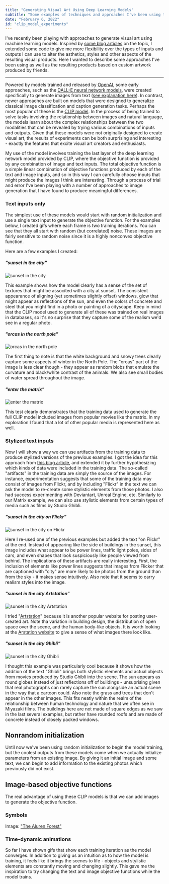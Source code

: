 ```yaml
---
title: "Generating Visual Art Using Deep Learning Models"
subtitle: "Some examples of techniques and approaches I've been using to generate visual art using deep learning models."
date: "February 6, 2022"
id: "clip_model_experiments"
---
```


I've recently been playing with approaches to generate visual art using machine learning models. Inspired by [some blog articles](https://ml.berkeley.edu/blog/posts/clip-art/) on the topic, I extended some code to give me more flexibility over the types of inputs and outputs I can use to alter the asthetics, styles and other aspects of the resulting visual products. Here I wanted to describe some approaches I've been using as well as the resulting products based on custom artwork produced by friends.

---

Powered by models trained and released by [OpenAI](https://openai.com/), some early approaches, such as the [DALL-E neural network models](https://openai.com/blog/dall-e/), were created specifically to generate images from text ([see explanation here](https://ml.berkeley.edu/blog/posts/vq-vae/)). In contrast, newer approaches are built on models that were designed to generalize classical image classification and caption generation tasks. Perhaps the most popular of these is the [CLIP model](https://openai.com/blog/clip/). In the process of being trained to solve tasks involving the relationship between images and natural language, the models learn about the complex relationships between the two modalities that can be revealed by trying various combinations of inputs and outputs. Given that these models were not originally designed to create visual art, the results of experiments can be both surprising and interesting - exactly the features that excite visual art creators and enthusiasts. 

My use of the model involves training the last layer of the deep learning network model provided by CLIP, where the objective function is provided by any combination of image and text inputs. The total objective function is a simple linear combination of objective functions produced by each of the text and image inputs, and so in this way I can carefully choose inputs that might produce the images I think are interesting. Through a process of trial and error I've been playing with a number of approaches to image generation that I have found to produce meaningful differences.


### Text inputs only

The simplest use of these models would start with random initialization and use a single text input to generate the objective function. For the examples below, I created gifs where each frame is two training iterations. You can see that they all start with random (but correlated) noise. These images are fairly sensitive to random noise since it is a highly nonconvex objective function.

Here are a few examples I created:

##### "sunset in the city"

![sunset in the city](https://storage.googleapis.com/public_data_09324832787/mlart/text_only03-None-im-text0%3Dsunset_in_the_city-0_final.gif)

This example shows how the model clearly has a sense of the set of textures that might be associted with a city at sunset. The consistent appearance of aligning (yet sometimes slightly offset) windows, glow that might appear as reflections of the sun, and even the colors of concrete and steel that you might find in a photo or painting of a cityscape. Keep in mind that the CLIP model used to generate all of these was trained on real images in databases, so it's no surprise that they capture some of the realism we'd see in a regular photo.


##### "orcas in the north pole"

![orcas in the north pole](https://storage.googleapis.com/public_data_09324832787/mlart/text_only03-None-im-text0%3Dorcas_in_the_north_pole-4_final.gif)

The first thing to note is that the white background and snowy trees clearly capture some aspects of winter in the North Pole. The "orcas" part of the image is less clear though - they appear as random blobs that emulate the curvature and black/white contrast of the animals. We also see small bodies of water spread throughout the image.


##### "enter the matrix"

![enter the matrix](https://storage.googleapis.com/public_data_09324832787/mlart/text_only03-None-im-text0%3Denter_the_matrix-1_final.gif)

This test clearly demonstrates that the training data used to generate the full CLIP model included images from popular movies like the matrix. In my exploration I found that a lot of other popular media is represented here as well.

### Stylized text inputs

Now I will show a way we can use artifacts from the training data to produce stylized versions of the previous examples. I got the idea for this approach from [this blog article](https://ml.berkeley.edu/blog/posts/clip-art/), and extended it by further hypothesizing which kinds of data were included in the training data. The so-called "artifacts" in the training data are simply the source of the images. For instance, experimentation suggests that some of the training data may consist of images from Flickr, and by including "Flickr" in the text we can ask the model to re-create some stylistic elements from those photos. I also had success experimenting with Deviantart, Unreal Engine, etc. Similarly to our Matrix example, we can also use stylistic elements from certain types of media such as films by Studio Ghibli.

##### "sunset in the city on Flickr"

![sunset in the city on Flickr](https://storage.googleapis.com/public_data_09324832787/mlart/stylized02-None-im-text0%3Dsunset_in_the_city_on_Flickr-1_final.gif)

Here I re-used one of the previous examples but added the text "on Flickr" at the end. Instead of appearing like the side of buildings in the sunset, this image includes what appear to be power lines, traffic light poles, sides of cars, and even shapes that look suspiciously like people viewed from behind. The implications of these artifacts are really interesting. First, the inclusion of elements like power lines suggests that images from Flicker that are captioned with "city" are more likely to be photos from the ground than from the sky - it makes sense intuitively. Also note that it seems to carry realism styles into the image.


##### "sunset in the city Artstation"

![sunset in the city Artstation](https://storage.googleapis.com/public_data_09324832787/mlart/stylized03-None-im-text0%3Dsunset_in_the_city_Artstation-0_final.gif)

I tried "[Artstation](https://www.artstation.com)" because it is another popular website for posting user-created art. Note tha variation in building design, the distribution of open space over the scene, and the human body-like objects. It is worth looking at the [Arstation website](https://www.artstation.com) to give a sense of what images there look like.


##### "sunset in the city Ghibli"

![sunset in the city Ghibli](https://storage.googleapis.com/public_data_09324832787/mlart/stylized03-None-im-text0%3Dsunset_in_the_city_Ghibli-1_final.gif)


I thought this example was particularly cool because it shows how the addition of the text "Ghibli" brings both stylistic elements and actual objects from movies produced by Studio Ghibli into the scene. The sun appears as round globes instead of just reflections off of buildings - unsuprising given that real photographs can rarely capture the sun alongside an actual scene in the way that a cartoon could. Also note the grass and trees that don't appear in the other images. This fits neatly within the realm of the relationship between human technology and nature that we often see in Miyazaki films. The buildings here are not made of square edges as we saw in the last several examples, but rather have rounded roofs and are made of concrete instead of closely packed windows.

## Nonrandom initialization

Until now we've been using random initialization to begin the model training, but the coolest outputs from these models come when we actually initialize parameters from an existing image. By giving it an initial image and some text, we can begin to add information to the existing photos which previously did not exist.



## Image-based objective functions

The real advantage of using these CLIP models is that we can add images to generate the objective function.

### Symbols

Image: ["The Aluren Forest"](https://www.artstation.com/artwork/mDWZxY)




### Time-dynamic animations

So far I have shown gifs that show each training iteration as the model converges. In addition to giving us an intuition as to how the model is training, it feels like it brings the scenes to life - objects and stylistic elements are constantly moving and changing slightly. This gave me the inspiration to try changing the text and image objective functions while the model trains.



